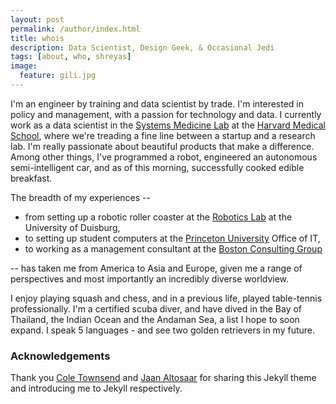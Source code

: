 ```yaml
---
layout: post
permalink: /author/index.html
title: whois
description: Data Scientist, Design Geek, & Occasional Jedi
tags: [about, who, shreyas]
image:
  feature: gili.jpg
---
```


I'm an engineer by training and data scientist by trade. I'm interested in policy and management, with a passion for technology and data. I currently work as a data scientist in the [Systems Medicine Lab](http://www.labsysmed.org) at the [Harvard Medical School](http://www.hms.harvard.edu), where we're treading a fine line between a startup and a research lab. I'm really passionate about beautiful products that make a difference. Among other things, I've programmed a robot, engineered an autonomous semi-intelligent car, and as of this morning, successfully cooked edible breakfast.

The breadth of my experiences -- 

* from setting up a robotic roller coaster at the [Robotics Lab](https://www.uni-due.de/mechanikb/forschung/projekte.php) at the University of Duisburg, 
* to setting up student computers at the [Princeton University](http://www.princeton.edu) Office of IT, 
* to working as a management consultant at the [Boston Consulting Group](https://www.bcg.com/)

-- has taken me from America to Asia and Europe, given me a range of perspectives and most importantly an incredibly diverse worldview.

I enjoy playing squash and chess, and in a previous life, played table-tennis professionally. I'm a certified scuba diver, and have dived in the Bay of Thailand, the Indian Ocean and the Andaman Sea, a list I hope to soon expand. I speak 5 languages - and see two golden retrievers in my future. 

### Acknowledgements
Thank you [Cole Townsend](http://twnsnd.co/) and [Jaan Altosaar](https://jaan.io/about/) for sharing this Jekyll theme and introducing me to Jekyll respectively.